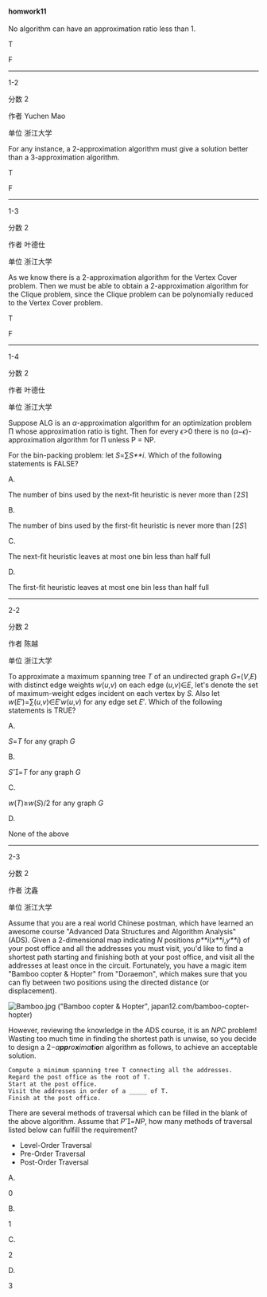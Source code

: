 

#### homwork11

No algorithm can have an approximation ratio less than 1.

T

F

------

1-2

分数 2

作者 Yuchen Mao

单位 浙江大学

For any instance, a 2-approximation algorithm must give a solution better than a 3-approximation algorithm.

T

F

------

1-3

分数 2

作者 叶德仕

单位 浙江大学

As we know there is a 2-approximation algorithm for the Vertex Cover problem. Then we must be able to obtain a 2-approximation algorithm for the Clique problem, since the Clique problem can be polynomially reduced to the Vertex Cover problem.

T

F

------

1-4

分数 2

作者 叶德仕

单位 浙江大学

Suppose ALG is an *α*-approximation algorithm for an optimization problem Π whose approximation ratio is tight. Then for every *ϵ*>0 there is no (*α*−*ϵ*)-approximation algorithm for Π unless P = NP.

For the bin-packing problem: let *S*=∑*S**i*. Which of the following statements is FALSE?

A.

The number of bins used by the next-fit heuristic is never more than ⌈2*S*⌉

B.

The number of bins used by the first-fit heuristic is never more than ⌈2*S*⌉

C.

The next-fit heuristic leaves at most one bin less than half full

D.

The first-fit heuristic leaves at most one bin less than half full

------

2-2

分数 2

作者 陈越

单位 浙江大学

To approximate a maximum spanning tree *T* of an undirected graph *G*=(*V*,*E*) with distinct edge weights *w*(*u*,*v*) on each edge (*u*,*v*)∈*E*, let's denote the set of maximum-weight edges incident on each vertex by *S*. Also let *w*(*E*′)=∑(*u*,*v*)∈*E*′*w*(*u*,*v*) for any edge set *E*′. Which of the following statements is TRUE?

A.

*S*=*T* for any graph *G*

B.

*S*=*T* for any graph *G*

C.

*w*(*T*)≥*w*(*S*)/2 for any graph *G*

D.

None of the above

------

2-3

分数 2

作者 沈鑫

单位 浙江大学

Assume that you are a real world Chinese postman, which have learned an awesome course "Advanced Data Structures and Algorithm Analysis" (ADS). Given a 2-dimensional map indicating *N* positions *p**i*(*x**i*,*y**i*) of your post office and all the addresses you must visit, you'd like to find a shortest path starting and finishing both at your post office, and visit all the addresses at least once in the circuit. Fortunately, you have a magic item "Bamboo copter & Hopter" from "Doraemon", which makes sure that you can fly between two positions using the directed distance (or displacement).

![Bamboo.jpg](https://images.ptausercontent.com/8d0adcd7-1fe2-44d5-a6cf-4aa97ab3346f.jpg)
("Bamboo copter & Hopter", japan12.com/bamboo-copter-hopter)

However, reviewing the knowledge in the ADS course, it is an *NPC* problem! Wasting too much time in finding the shortest path is unwise, so you decide to design a 2−*a**pp**ro**x**ima**t**i**o**n* algorithm as follows, to achieve an acceptable solution.

```
Compute a minimum spanning tree T connecting all the addresses.
Regard the post office as the root of T.
Start at the post office.
Visit the addresses in order of a _____ of T.
Finish at the post office.
```

There are several methods of traversal which can be filled in the blank of the above algorithm. Assume that *P*=*NP*, how many methods of traversal listed below can fulfill the requirement?

- Level-Order Traversal
- Pre-Order Traversal
- Post-Order Traversal

A.

0

B.

1

C.

2

D.

3

